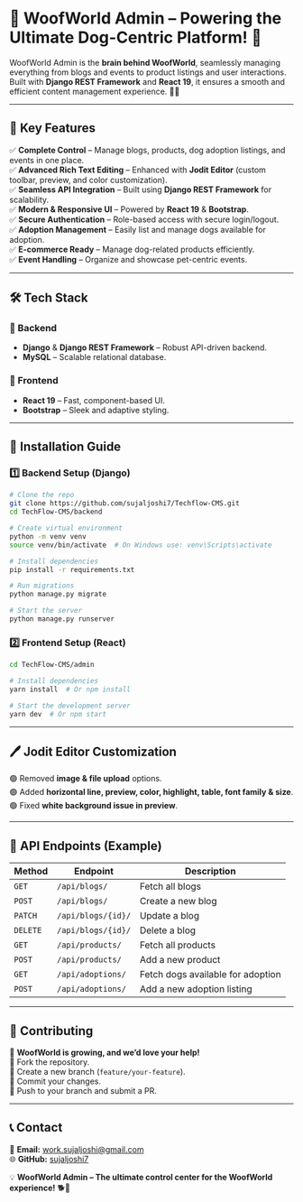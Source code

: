 # 🐾 WoofWorld Admin – Powering the Ultimate Dog-Centric Platform! 🚀

WoofWorld Admin is the **brain behind WoofWorld**, seamlessly managing everything from blogs and events to product listings and user interactions. Built with **Django REST Framework** and **React 19**, it ensures a smooth and efficient content management experience. 🐶✨

---

## 🌟 Key Features

✅ **Complete Control** – Manage blogs, products, dog adoption listings, and events in one place.  
✅ **Advanced Rich Text Editing** – Enhanced with **Jodit Editor** (custom toolbar, preview, and color customization).  
✅ **Seamless API Integration** – Built using **Django REST Framework** for scalability.  
✅ **Modern & Responsive UI** – Powered by **React 19** & **Bootstrap**.  
✅ **Secure Authentication** – Role-based access with secure login/logout.  
✅ **Adoption Management** – Easily list and manage dogs available for adoption.  
✅ **E-commerce Ready** – Manage dog-related products efficiently.  
✅ **Event Handling** – Organize and showcase pet-centric events.  

---

## 🛠️ Tech Stack

### 🔹 Backend
- **Django** & **Django REST Framework** – Robust API-driven backend.
- **MySQL** – Scalable relational database.

### 🔹 Frontend
- **React 19** – Fast, component-based UI.
- **Bootstrap** – Sleek and adaptive styling.

---

## 🚀 Installation Guide

### 1️⃣ Backend Setup (Django)
```sh
# Clone the repo
git clone https://github.com/sujaljoshi7/Techflow-CMS.git
cd TechFlow-CMS/backend

# Create virtual environment
python -m venv venv
source venv/bin/activate  # On Windows use: venv\Scripts\activate

# Install dependencies
pip install -r requirements.txt

# Run migrations
python manage.py migrate

# Start the server
python manage.py runserver
```

### 2️⃣ Frontend Setup (React)
```sh
cd TechFlow-CMS/admin

# Install dependencies
yarn install  # Or npm install

# Start the development server
yarn dev  # Or npm start
```

---

## 🖊️ Jodit Editor Customization

🟢 Removed **image & file upload** options.  
🟢 Added **horizontal line, preview, color, highlight, table, font family & size**.  
🟢 Fixed **white background issue in preview**.  

---

## 🎯 API Endpoints (Example)

| Method | Endpoint | Description |
|--------|-------------------------|--------------------------------|
| `GET`  | `/api/blogs/`           | Fetch all blogs               |
| `POST` | `/api/blogs/`           | Create a new blog             |
| `PATCH`| `/api/blogs/{id}/`      | Update a blog                 |
| `DELETE`| `/api/blogs/{id}/`     | Delete a blog                 |
| `GET`  | `/api/products/`        | Fetch all products            |
| `POST` | `/api/products/`        | Add a new product             |
| `GET`  | `/api/adoptions/`       | Fetch dogs available for adoption |
| `POST` | `/api/adoptions/`       | Add a new adoption listing    |

---

## 🤝 Contributing

🐶 **WoofWorld is growing, and we’d love your help!**  
🔹 Fork the repository.  
🔹 Create a new branch (`feature/your-feature`).  
🔹 Commit your changes.  
🔹 Push to your branch and submit a PR.  

---

## 📞 Contact

📧 **Email:** work.sujaljoshi@gmail.com  
🌐 **GitHub:** [sujaljoshi7](https://github.com/sujaljoshi7)  

💡 **WoofWorld Admin – The ultimate control center for the WoofWorld experience!** 🐕🚀

